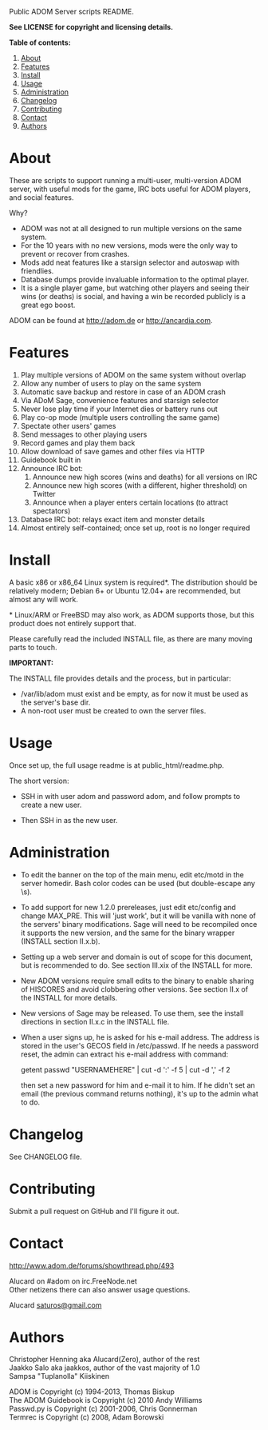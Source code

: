 Public ADOM Server scripts README.

**See LICENSE for copyright and licensing details.**

**Table of contents:**

1. [About](#about)
2. [Features](#features)
3. [Install](#install)
4. [Usage](#usage)
5. [Administration](#administration)
6. [Changelog](#changelog)
7. [Contributing](#contributing)
8. [Contact](#contact)
9. [Authors](#authors)
	
About
======

These are scripts to support running a multi-user, multi-version ADOM server,
with useful mods for the game, IRC bots useful for ADOM players, and social
features.

Why?

- ADOM was not at all designed to run multiple versions on the same system.
- For the 10 years with no new versions, mods were the only way to prevent or 
  recover from crashes.
- Mods add neat features like a starsign selector and autoswap with friendlies.
- Database dumps provide invaluable information to the optimal player.
- It is a single player game, but watching other players and seeing their wins
  (or deaths) is social, and having a win be recorded publicly is a great
  ego boost.

ADOM can be found at http://adom.de or http://ancardia.com. 

Features
=========

1. Play multiple versions of ADOM on the same system without overlap
2. Allow any number of users to play on the same system
3. Automatic save backup and restore in case of an ADOM crash
4. Via ADoM Sage, convenience features and starsign selector
5. Never lose play time if your Internet dies or battery runs out
6. Play co-op mode (multiple users controlling the same game)
7. Spectate other users' games
8. Send messages to other playing users
9. Record games and play them back
10. Allow download of save games and other files via HTTP
11. Guidebook built in
12. Announce IRC bot:
    1. Announce new high scores (wins and deaths) for all versions on IRC
    2. Announce new high scores (with a different, higher threshold) on Twitter
    3. Announce when a player enters certain locations (to attract spectators)
13. Database IRC bot: relays exact item and monster details
14. Almost entirely self-contained; once set up, root is no longer required

Install
========

A basic x86 or x86_64 Linux system is required*. The distribution should be 
relatively modern; Debian 6+ or Ubuntu 12.04+ are recommended, but almost any 
will work.

\* Linux/ARM or FreeBSD may also work, as ADOM supports those, but this product 
  does not entirely support that.

Please carefully read the included INSTALL file, as there are many moving parts
to touch.

**IMPORTANT:**

The INSTALL file provides details and the process, but in particular:

 * /var/lib/adom must exist and be empty, as for now it must be used as the
   server's base dir.
 * A non-root user must be created to own the server files.

Usage
======

Once set up, the full usage readme is at public_html/readme.php.

The short version:

* SSH in with user adom and password adom, and follow prompts to create a new 
user.

* Then SSH in as the new user.

Administration
===============

* To edit the banner on the top of the main menu, edit etc/motd in the server 
  homedir. Bash color codes can be used (but double-escape any \s).

* To add support for new 1.2.0 prereleases, just edit etc/config and change
  MAX_PRE. This will 'just work', but it will be vanilla with none of the 
  servers' binary modifications.  Sage will need to be recompiled once it 
  supports the new version, and the same for the binary wrapper (INSTALL 
  section II.x.b).

* Setting up a web server and domain is out of scope for this document, but
  is recommended to do. See section III.xix of the INSTALL for more.

* New ADOM versions require small edits to the binary to enable sharing of
  HISCORES and avoid clobbering other versions. See section II.x of the INSTALL
  for more details.

* New versions of Sage may be released.  To use them, see the install directions
  in section II.x.c in the INSTALL file.

* When a user signs up, he is asked for his e-mail address. The address is 
  stored in the user's GECOS field in /etc/passwd. If he needs a password reset,
  the admin can extract his e-mail address with command:

  getent passwd "USERNAMEHERE" | cut -d ':' -f 5 | cut -d ',' -f 2

  then set a new password for him and e-mail it to him. If he didn't set an 
  email (the previous command returns nothing), it's up to the admin what to do.

Changelog
==========

See CHANGELOG file.

Contributing
=============

Submit a pull request on GitHub and I'll figure it out.

Contact
========

http://www.adom.de/forums/showthread.php/493

Alucard on #adom on irc.FreeNode.net  
Other netizens there can also answer usage questions.

Alucard <saturos@gmail.com>

Authors
========
Christopher Henning aka Alucard(Zero), author of the rest  
Jaakko Salo aka jaakkos, author of the vast majority of 1.0  
Sampsa "Tuplanolla" Kiiskinen

ADOM is Copyright (c) 1994-2013, Thomas Biskup  
The ADOM Guidebook is Copyright (c) 2010 Andy Williams  
Passwd.py is Copyright (c) 2001-2006, Chris Gonnerman  
Termrec is Copyright (c) 2008, Adam Borowski

